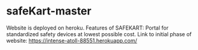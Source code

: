 # safeKart-master
Website is deployed on heroku. 
Features of SAFEKART: Portal for standardized safety devices at lowest possible cost.
Link to initial phase of website: https://intense-atoll-88551.herokuapp.com/
